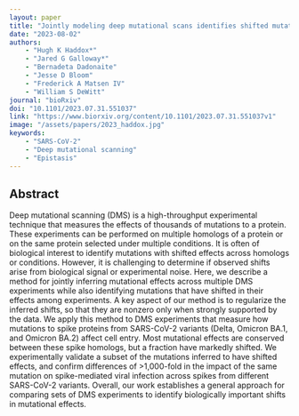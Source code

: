 ```yaml
---
layout: paper
title: "Jointly modeling deep mutational scans identifies shifted mutational effects among SARS-CoV-2 spike homologs"
date: "2023-08-02"
authors: 
    - "Hugh K Haddox*"
    - "Jared G Galloway*"
    - "Bernadeta Dadonaite"
    - "Jesse D Bloom"
    - "Frederick A Matsen IV"
    - "William S DeWitt"
journal: "bioRxiv"
doi: "10.1101/2023.07.31.551037"
link: "https://www.biorxiv.org/content/10.1101/2023.07.31.551037v1"
image: "/assets/papers/2023_haddox.jpg"
keywords:
    - "SARS-CoV-2"
    - "Deep mutational scanning"
    - "Epistasis"
---
```


## Abstract

Deep mutational scanning (DMS) is a high-throughput experimental technique that measures the effects of thousands of mutations to a protein. These experiments can be performed on multiple homologs of a protein or on the same protein selected under multiple conditions. It is often of biological interest to identify mutations with shifted effects across homologs or conditions. However, it is challenging to determine if observed shifts arise from biological signal or experimental noise. Here, we describe a method for jointly inferring mutational effects across multiple DMS experiments while also identifying mutations that have shifted in their effects among experiments. A key aspect of our method is to regularize the inferred shifts, so that they are nonzero only when strongly supported by the data. We apply this method to DMS experiments that measure how mutations to spike proteins from SARS-CoV-2 variants (Delta, Omicron BA.1, and Omicron BA.2) affect cell entry. Most mutational effects are conserved between these spike homologs, but a fraction have markedly shifted. We experimentally validate a subset of the mutations inferred to have shifted effects, and confirm differences of >1,000-fold in the impact of the same mutation on spike-mediated viral infection across spikes from different SARS-CoV-2 variants. Overall, our work establishes a general approach for comparing sets of DMS experiments to identify biologically important shifts in mutational effects.
